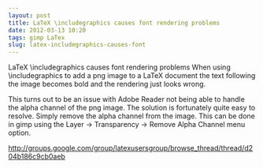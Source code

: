 ```yaml
---
layout: post
title: LaTeX \includegraphics causes font rendering problems
date: 2012-03-13 10:20
tags: gimp LaTex
slug: latex-includegraphics-causes-font
---
```


LaTeX \includegraphics causes font rendering problems
When using \includegraphics to add a png image to a LaTeX document the text following the image becomes bold and the rendering just looks wrong.

This turns out to be an issue with Adobe Reader not being able to handle the alpha channel of the png image. The solution is fortunately quite easy to resolve. Simply remove the alpha channel from the image. This can be done in gimp using the Layer -> Transparency -> Remove Alpha Channel menu option.

<http://groups.google.com/group/latexusersgroup/browse_thread/thread/d204b186c9cb0aeb>